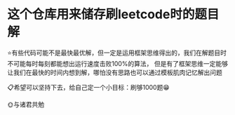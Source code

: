 这个仓库用来储存刷leetcode时的题目解
=====
:star:有些代码可能不是最快最优解，但一定是运用框架思维得出的，我们在解题目时不可能每时每刻都能想出运行速度击败100%的算法， 但是有了框架思维一定能够让我们在最快的时间内想到解，哪怕没有思路也可以通过模板肌肉记忆解出问题
> 
:clipboard:希望可以坚持下去，给自己定一个小目标：刷够1000题:grin:
> 
:sun_with_face:与诸君共勉
